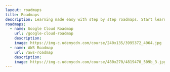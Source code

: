 ```yaml
---
layout: roadmaps
title: Roadmaps
description: Learning made easy with step by step roadmaps. Start learning now!
roadmaps:
  - name: Google Cloud Roadmap
    url: /google-cloud-roadmap
    description:
    image: https://img-c.udemycdn.com/course/240x135/3995372_4064.jpg
  - name: AWS Roadmap
    url: /aws-roadmap
    description:
    image: https://img-c.udemycdn.com/course/480x270/4819470_509b_3.jpg
---
```

